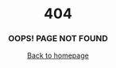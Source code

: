 <center>
  <h1>404</h1>
  <h3>OOPS! PAGE NOT FOUND</h3>
  <a href="index.html">Back to homepage</a>
</center>
